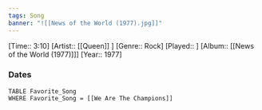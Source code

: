 ```yaml
---
tags: Song  
banner: "![[News of the World (1977).jpg]]"
---
```

[Time:: 3:10]
[Artist:: [[Queen]] ]
[Genre:: Rock]
[Played:: ]
[Album:: [[News of the World (1977)]]]
[Year:: 1977]
### Dates
````dataview
TABLE Favorite_Song
WHERE Favorite_Song = [[We Are The Champions]]
````